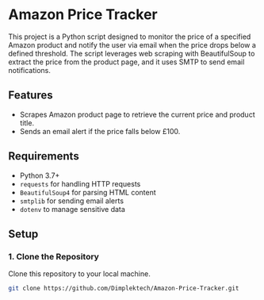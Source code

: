 
# Amazon Price Tracker

This project is a Python script designed to monitor the price of a specified Amazon product
and notify the user via email when the price drops below a defined threshold. The script
leverages web scraping with BeautifulSoup to extract the price from the product page, and
it uses SMTP to send email notifications.


## Features
- Scrapes Amazon product page to retrieve the current price and product title.
- Sends an email alert if the price falls below £100.


## Requirements

- Python 3.7+
- `requests` for handling HTTP requests
- `BeautifulSoup4` for parsing HTML content
- `smtplib` for sending email alerts
- `dotenv` to manage sensitive data

## Setup

### 1. Clone the Repository

Clone this repository to your local machine.

```bash
git clone https://github.com/Dimplektech/Amazon-Price-Tracker.git

